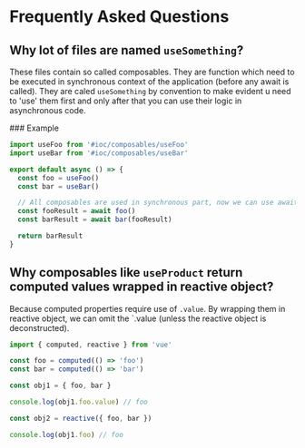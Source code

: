 # Frequently Asked Questions

## Why lot of files are named `useSomething`?

These files contain so called composables. They are function which need to be executed in synchronous context of the application (before any await is called). They are caled `useSomething` by convention to make evident u need to 'use' them first and only after that you can use their logic in asynchronous code.

### Example

```ts
import useFoo from '#ioc/composables/useFoo'
import useBar from '#ioc/composables/useBar'

export default async () => {
  const foo = useFoo()
  const bar = useBar()

  // All composables are used in synchronous part, now we can use await
  const fooResult = await foo()
  const barResult = await bar(fooResult)

  return barResult
}
```

## Why composables like `useProduct` return computed values wrapped in reactive object?

Because computed properties require use of `.value`. By wrapping them in reactive object, we can omit the `.value (unless the reactive object is deconstructed).

```ts
import { computed, reactive } from 'vue'

const foo = computed(() => 'foo')
const bar = computed(() => 'bar')

const obj1 = { foo, bar }

console.log(obj1.foo.value) // foo

const obj2 = reactive({ foo, bar })

console.log(obj1.foo) // foo
```
